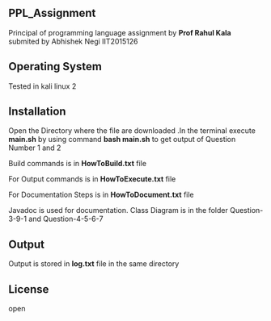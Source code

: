 ## PPL_Assignment

Principal of programming language assignment  by **Prof Rahul Kala**  submited by Abhishek Negi IIT2015126

## Operating System
Tested in kali linux 2

## Installation
Open the Directory where the file are downloaded .In the terminal execute **main.sh** by using command **bash main.sh** to get output of Question Number 1 and 2 

Build commands is in  **HowToBuild.txt** file

For Output commands is in **HowToExecute.txt** file

For Documentation Steps is in **HowToDocument.txt** file

Javadoc is used for documentation.
Class Diagram is in the folder Question-3-9-1 and Question-4-5-6-7 


## Output
Output is stored in **log.txt** file in the same directory 

## License
 open 
